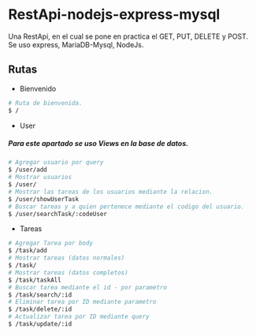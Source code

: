 # RestApi-nodejs-express-mysql

Una RestApi, en el cual se pone en practica el GET, PUT, DELETE y POST. Se uso express, MariaDB-Mysql, NodeJs. 


## Rutas

* Bienvenido

```bash
# Ruta de bienvenida.
$ /
```

* User
##### Para este apartado se uso Views en la base de datos.

```bash
# Agregar usuario por query
$ /user/add
# Mostrar usuarios 
$ /user/
# Mostrar las tareas de los usuarios mediante la relacion.
$ /user/showUserTask
# Buscar tareas y a quien pertenece mediante el codigo del usuario. 
$ /user/searchTask/:codeUser

```

* Tareas

```bash
# Agregar Tarea por body
$ /task/add
# Mostrar tareas (datos normales)
$ /task/
# Mostrar tareas (datos completos)
$ /task/taskAll
# Buscar tarea mediante el id - por parametro
$ /task/search/:id
# Eliminar tarea por ID mediante parametro
$ /task/delete/:id
# Actualizar tarea por ID mediante query
$ /task/update/:id

```
